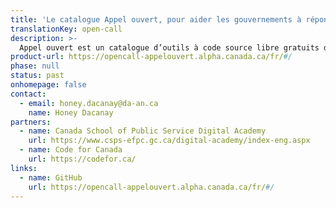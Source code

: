 ```yaml
---
title: 'Le catalogue Appel ouvert, pour aider les gouvernements à répondre à la crise de la COVID-19'
translationKey: open-call
description: >-
  Appel ouvert est un catalogue d’outils à code source libre gratuits dont peuvent se servir les administrations publiques pour aider les personnes pendant la pandémie de la COVID-19.
product-url: https://opencall-appelouvert.alpha.canada.ca/fr/#/
phase: null
status: past
onhomepage: false
contact:
  - email: honey.dacanay@da-an.ca
    name: Honey Dacanay
partners:
  - name: Canada School of Public Service Digital Academy
    url: https://www.csps-efpc.gc.ca/digital-academy/index-eng.aspx
  - name: Code for Canada
    url: https://codefor.ca/
links:
  - name: GitHub
    url: https://opencall-appelouvert.alpha.canada.ca/fr/#/
---
```

